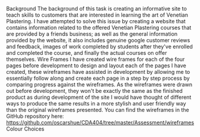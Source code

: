 Background
The background of this task is creating an informative site to teach skills to customers that are interested in learning the art of Venetian Plastering. I have attempted to solve this issue by creating a website that contains information related to the offered Venetian Plastering courses that are provided by a friends business; as well as the general information provided by the website, it also includes genuine google customer reviews and feedback, images of work completed by students after they've enrolled and completed the course, and finally the actual courses on offer themselves.
Wire Frames
I have created wire frames for each of the four pages before development to design and layout each of the pages I have created, these wireframes have assisted in development by allowing me to essentially follow along and create each page in a step by step process by comparing progress against the wireframes. As the wireframes were drawn out before development, they won't be exactly the same as the finished product as during development of the site I would have thought of different ways to produce the same results in a more stylish and user friendly way than the original wireframes presented. You can find the wireframes in the GitHub repository here: https://github.com/oscarshue/CDA404/tree/master/Assessment/wireframes
Colour Choices

